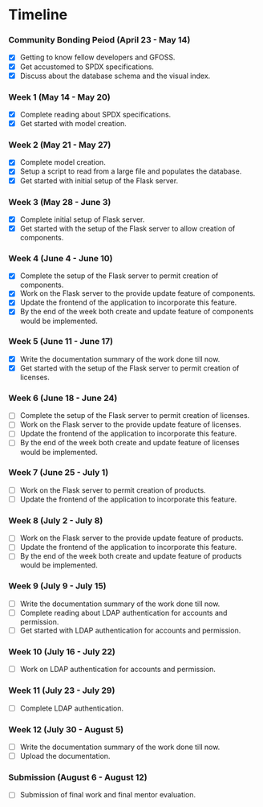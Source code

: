 # Timeline

### Community Bonding Peiod (April 23 - May 14)
- [x] Getting to know fellow developers and GFOSS.
- [x] Get accustomed to SPDX specifications.
- [x] Discuss about the database schema and the visual index.

### Week 1 (May 14 - May 20)
- [x] Complete reading about SPDX specifications.
- [x] Get started with model creation.

### Week 2 (May 21 - May 27)
- [x] Complete model creation.
- [x] Setup a script to read from a large file and populates the database.
- [x] Get started with initial setup of the Flask server.

### Week 3 (May 28 - June 3)
- [x] Complete initial setup of Flask server.
- [x] Get started with the setup of the Flask server to allow creation of components.

### Week 4 (June 4 - June 10)
- [x] Complete the setup of the Flask server to permit creation of components.
- [x] Work on the Flask server to the provide update feature of components.
- [x] Update the frontend of the application to incorporate this feature.
- [x] By the end of the week both create and update feature of components would be implemented.

### Week 5 (June 11 - June 17)
- [x] Write the documentation summary of the work done till now.
- [x] Get started with the setup of the Flask server to permit creation of licenses.

### Week 6 (June 18 - June 24)
- [ ] Complete the setup of the Flask server to permit creation of licenses.
- [ ] Work on the Flask server to the provide update feature of licenses.
- [ ] Update the frontend of the application to incorporate this feature.
- [ ] By the end of the week both create and update feature of licenses would be implemented.

### Week 7 (June 25 - July 1)
- [ ] Work on the Flask server to permit creation of products.
- [ ] Update the frontend of the application to incorporate this feature.

### Week 8 (July 2 - July 8)
- [ ] Work on the Flask server to the provide update feature of products.
- [ ] Update the frontend of the application to incorporate this feature.
- [ ] By the end of the week both create and update feature of products would be implemented.

### Week 9 (July 9 - July 15)
- [ ] Write the documentation summary of the work done till now.
- [ ] Complete reading about LDAP authentication for accounts and permission.
- [ ] Get started with LDAP authentication for accounts and permission.

### Week 10 (July 16 - July 22)
- [ ] Work on LDAP authentication for accounts and permission.

### Week 11 (July 23 - July 29)
- [ ] Complete LDAP authentication.

### Week 12 (July 30 - August 5)
- [ ] Write the documentation summary of the work done till now.
- [ ] Upload the documentation.

### Submission (August 6 - August 12)
- [ ] Submission of final work and final mentor evaluation.
